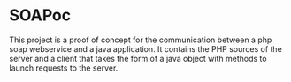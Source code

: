 # SOAPoc
This project is a proof of concept for the communication between a php soap webservice and a java application.
It contains the PHP sources of the server and a client that takes the form of a java object with methods to launch requests to the server.
